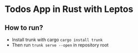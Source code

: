 # Todos App in Rust with Leptos

## How to run?
- Install trunk with cargo `cargo install trunk`
- Then run `trunk serve --open` in repository root
